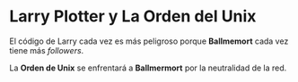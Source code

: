 # Larry Plotter y La Orden del Unix

El código de Larry cada vez es más peligroso porque **Ballmemort** cada vez tiene más *followers*.

La **Orden de Unix** se enfrentará a **Ballmermort** por la neutralidad de la red.
